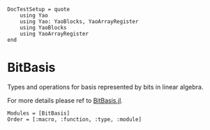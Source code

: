 ```@meta
DocTestSetup = quote
    using Yao
    using Yao: YaoBlocks, YaoArrayRegister
    using YaoBlocks
    using YaoArrayRegister
end
```

# BitBasis

Types and operations for basis represented by bits in linear algebra.

For more details please ref to [BitBasis.jl](https://quantumbfs.github.io/BitBasis.jl/stable/).

```@autodocs
Modules = [BitBasis]
Order = [:macro, :function, :type, :module]
```
